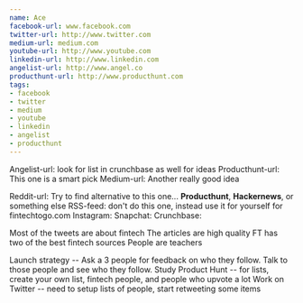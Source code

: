 ```yaml
---
name: Ace
facebook-url: www.facebook.com
twitter-url: http://www.twitter.com
medium-url: medium.com
youtube-url: http://www.youtube.com
linkedin-url: http://www.linkedin.com
angelist-url: http://www.angel.co
producthunt-url: http://www.producthunt.com
tags:
- facebook
- twitter
- medium
- youtube
- linkedin
- angelist
- producthunt
---
```

Angelist-url: look for list in crunchbase as well for ideas
Producthunt-url: This one is a smart pick
Medium-url: Another really good idea

Reddit-url: Try to find alternative to this one... **Producthunt**, **Hackernews**, or something else
RSS-feed: don't do this one, instead use it for yourself for fintechtogo.com
Instagram:
Snapchat:
Crunchbase:

Most of the tweets are about fintech
The articles are high quality
FT has two of the best fintech sources
People are teachers

Launch strategy --
Ask a 3 people for feedback on who they follow.
Talk to those people and see who they follow.
Study Product Hunt -- for lists, create your own list, fintech people, and people who upvote a lot
Work on Twitter -- need to setup lists of people, start retweeting some items
